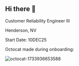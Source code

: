 ## Hi there 👋
Customer Reliability Engineer III

Henderson, NV

Start Date: 10DEC25

Octocat made during onboarding:

![octocat-1733936653588](https://github.com/user-attachments/assets/3b95b3cc-6027-4bf1-a742-f8761baf8e97)


